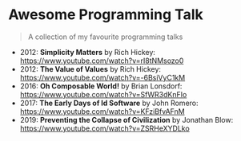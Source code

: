 # Awesome Programming Talk

> A collection of my favourite programming talks

- 2012: **Simplicity Matters** by Rich Hickey: https://www.youtube.com/watch?v=rI8tNMsozo0
- 2012: **The Value of Values** by Rich Hickey: https://www.youtube.com/watch?v=-6BsiVyC1kM
- 2016: **Oh Composable World!** by Brian Lonsdorf: https://www.youtube.com/watch?v=SfWR3dKnFIo
- 2017: **The Early Days of Id Software** by John Romero: https://www.youtube.com/watch?v=KFziBfvAFnM
- 2019: **Preventing the Collapse of Civilization** by Jonathan Blow: https://www.youtube.com/watch?v=ZSRHeXYDLko
